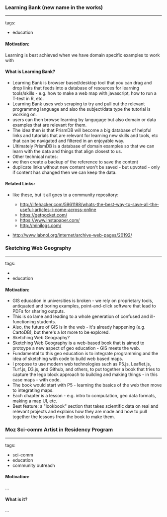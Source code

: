 ### Learning Bank (new name in the works)
***
tags:

- education

#### Motivation:

Learning is best achieved when we have domain specific examples to work with 

#### What is Learning Bank?

- Learning Bank is browser based/desktop tool that you can drag and drop links that feeds into a database of resources for learning tools/skills - e.g. how to make a web map with javascript, how to run a T-test in R, etc. 
- Learning Bank uses web scraping to try and pull out the relevant programmng language and also the subject/data type the tutorial is working on. 
- users can then browse learning by langugage but also domain or data examples that are relevant for them.
- The idea then is that PrismDB will become a big database of helpful links and tutorials that are relevant for learning new skills and tools, etc that can be navigated and filtered in an enjoyable way.
- Ultimately PrismDB is a database of domain examples so that we can learn with the data and things that align closest to us. 
- Other technical notes:
- we then create a backup of the reference to save the content
- duplicate links without new content won't be saved - but upvoted - only if content has changed then we can keep the data. 

#### Related Links:

- like these, but it all goes to a community repository: 
  - http://lifehacker.com/5961188/whats-the-best-way-to-save-all-the-useful-articles-i-come-across-online
  - https://getpocket.com/
  - https://www.instapaper.com/
  - http://minilogs.com/

- http://www.labnol.org/internet/archive-web-pages/20192/

### Sketching Web Geography
***

tags:

- 
- education

#### Motivation:

- GIS education in universities is broken - we rely on proprietary tools, antiquated and boring examples, point-and-click software that lead to PDFs for sharing outputs.
- This is so lame and leading to a whole generation of confused and ill-functioning students.
- Also, the future of GIS is in the web - it's already happening (e.g. CartoDB), but there's a lot more to be explored.
- Sketching Web Geography?
- Sketching Web Geography is a web-based book that is aimed to protoype a new aspect of geo education - GIS meets the web. 
- Fundamental to this geo education is to integrate programming and the idea of sketching with code to build web based maps. 
- I propose to use modern web technologies such as P5.js, Leaflet.js, Turf.js, D3.js, and Github, and others, to put together a book that tries to capture the lego block approach to building and making things - in this case maps - with code.
- The book would start with P5 - learning the basics of the web then move to integrating maps.
- Each chapter is a lesson - e.g. intro to computation, geo data formats, making a map UI, etc.
- Best feature: a "lookbook" section that takes scientific data on real and relevant projects and explains how they are made and how to pull together the lessons from the book to make them.


### Moz Sci-comm Artist in Residency Program
***

tags:

- sci-comm
- education
- community outreach

#### Motivation:
...

#### What is it?
...

